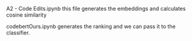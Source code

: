 A2 - Code Edits.ipynb this file generates the embeddings and calculates cosine similarity

codebertOurs.ipynb generates the ranking and we can pass it to the classifier.
